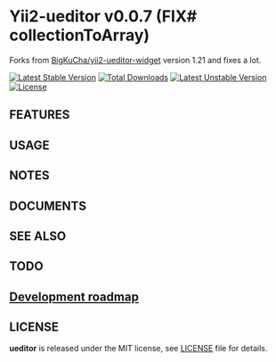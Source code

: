 # Yii2-ueditor v0.0.7 (FIX# collectionToArray)

Forks from [BigKuCha/yii2-ueditor-widget](https://github.com/BigKuCha/yii2-ueditor-widget) version 1.21 and fixes a lot.

[![Latest Stable Version](https://poser.pugx.org/yongtiger/yii2-ueditor/v/stable)](https://packagist.org/packages/yongtiger/yii2-ueditor)
[![Total Downloads](https://poser.pugx.org/yongtiger/yii2-ueditor/downloads)](https://packagist.org/packages/yongtiger/yii2-ueditor) 
[![Latest Unstable Version](https://poser.pugx.org/yongtiger/yii2-ueditor/v/unstable)](https://packagist.org/packages/yongtiger/yii2-ueditor)
[![License](https://poser.pugx.org/yongtiger/yii2-ueditor/license)](https://packagist.org/packages/yongtiger/yii2-ueditor)


## FEATURES


## USAGE


## NOTES


## DOCUMENTS


## SEE ALSO


## TODO


## [Development roadmap](docs/development-roadmap.md)


## LICENSE 
**ueditor** is released under the MIT license, see [LICENSE](https://opensource.org/licenses/MIT) file for details.
